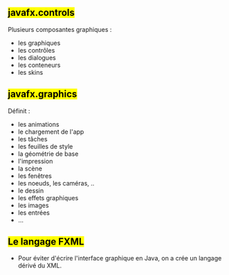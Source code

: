 ## <mark class="hltr-green format">javafx.controls</mark>

Plusieurs composantes graphiques :
- les graphiques
- les contrôles
- les dialogues
- les conteneurs
- les skins

## <mark class="hltr-green format">javafx.graphics</mark>
Définit :
- les animations
- le chargement de l'app
- les tâches
- les feuilles de style
- la géométrie de base
- l'impression
- la scène
- les fenêtres
- les noeuds, les caméras, ..
- le dessin
- les effets graphiques
- les images
- les entrées
- ...

## <mark class="hltr-green format">Le langage FXML</mark>

- Pour éviter d'écrire l'interface graphique en Java, on a crée un langage dérivé du XML.
